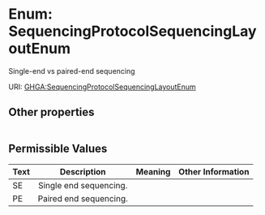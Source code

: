 
# Enum: SequencingProtocolSequencingLayoutEnum


Single-end vs paired-end sequencing

URI: [GHGA:SequencingProtocolSequencingLayoutEnum](https://w3id.org/GHGA/SequencingProtocolSequencingLayoutEnum)


## Other properties

|  |  |  |
| --- | --- | --- |

## Permissible Values

| Text | Description | Meaning | Other Information |
| :--- | :---: | :---: | ---: |
| SE | Single end sequencing. |  |  |
| PE | Paired end sequencing. |  |  |

